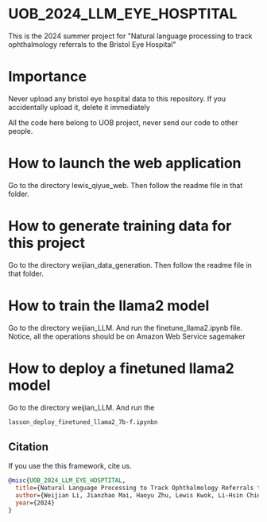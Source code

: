 # UOB_2024_LLM_EYE_HOSPTITAL
This is the 2024 summer project for "Natural language processing to track ophthalmology referrals to the Bristol Eye Hospital"

# Importance
Never upload any bristol eye hospital data to this repository. If you accidentally upload it, delete it immediately

All the code here belong to UOB project, never send our code to other people. 

# How to launch the web application
Go to the directory lewis_qiyue_web. Then follow the readme file in that folder.

# How to generate training data for this project
Go to the directory weijian_data_generation. Then follow the readme file in that folder.

# How to train the llama2 model
Go to the directory weijian_LLM. And run the finetune_llama2.ipynb file.
Notice, all the operations should be on Amazon Web Service sagemaker

# How to deploy a finetuned llama2 model
Go to the directory weijian_LLM. And run the 
```txt
lasson_deploy_finetuned_llama2_7b-f.ipynbn
 ```

## Citation

If you use the this framework, cite us.

```bibtex
@misc{UOB_2024_LLM_EYE_HOSPTITAL,
  title={Natural Language Processing to Track Ophthalmology Referrals to the Bristol Eye Hospital},
  author={Weijian Li, Jianzhao Mai, Haoyu Zhu, Lewis Kwok, Li-Hsin Chien, Qiyue Cao},
  year={2024}
}
```